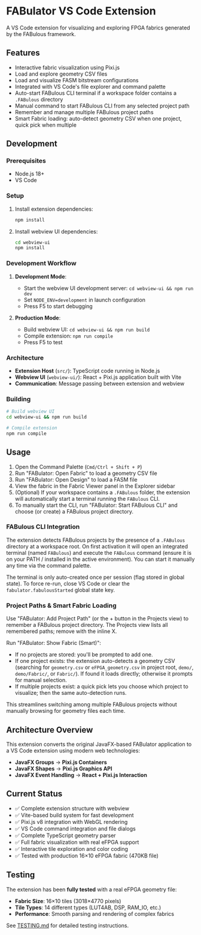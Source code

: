 # FABulator VS Code Extension

A VS Code extension for visualizing and exploring FPGA fabrics generated by the FABulous framework.

## Features

- Interactive fabric visualization using Pixi.js
- Load and explore geometry CSV files
- Load and visualize FASM bitstream configurations
- Integrated with VS Code's file explorer and command palette
- Auto-start FABulous CLI terminal if a workspace folder contains a `.FABulous` directory
- Manual command to start FABulous CLI from any selected project path
- Remember and manage multiple FABulous project paths
- Smart Fabric loading: auto-detect geometry CSV when one project, quick pick when multiple

## Development

### Prerequisites

- Node.js 18+ 
- VS Code

### Setup

1. Install extension dependencies:
   ```bash
   npm install
   ```

2. Install webview UI dependencies:
   ```bash
   cd webview-ui
   npm install
   ```

### Development Workflow

1. **Development Mode**: 
   - Start the webview UI development server: `cd webview-ui && npm run dev`
   - Set `NODE_ENV=development` in launch configuration
   - Press F5 to start debugging

2. **Production Mode**:
   - Build webview UI: `cd webview-ui && npm run build`
   - Compile extension: `npm run compile`
   - Press F5 to test

### Architecture

- **Extension Host** (`src/`): TypeScript code running in Node.js
- **Webview UI** (`webview-ui/`): React + Pixi.js application built with Vite
- **Communication**: Message passing between extension and webview

### Building

```bash
# Build webview UI
cd webview-ui && npm run build

# Compile extension
npm run compile
```

## Usage

1. Open the Command Palette (`Cmd/Ctrl + Shift + P`)
2. Run "FABulator: Open Fabric" to load a geometry CSV file
3. Run "FABulator: Open Design" to load a FASM file
4. View the fabric in the Fabric Viewer panel in the Explorer sidebar
5. (Optional) If your workspace contains a `.FABulous` folder, the extension will automatically start a terminal running the `FABulous` CLI.
6. To manually start the CLI, run "FABulator: Start FABulous CLI" and choose (or create) a FABulous project directory.

### FABulous CLI Integration

The extension detects FABulous projects by the presence of a `.FABulous` directory at a workspace root. On first activation it will open an integrated terminal (named `FABulous`) and execute the `FABulous` command (ensure it is on your PATH / installed in the active environment). You can start it manually any time via the command palette.

The terminal is only auto-created once per session (flag stored in global state). To force re-run, close VS Code or clear the `fabulator.fabulousStarted` global state key.

### Project Paths & Smart Fabric Loading

Use "FABulator: Add Project Path" (or the + button in the Projects view) to remember a FABulous project directory. The Projects view lists all remembered paths; remove with the inline X.

Run "FABulator: Show Fabric (Smart)":
- If no projects are stored: you'll be prompted to add one.
- If one project exists: the extension auto-detects a geometry CSV (searching for `geometry.csv` or `eFPGA_geometry.csv` in project root, `demo/`, `demo/Fabric/`, or `Fabric/`). If found it loads directly; otherwise it prompts for manual selection.
- If multiple projects exist: a quick pick lets you choose which project to visualize; then the same auto-detection runs.

This streamlines switching among multiple FABulous projects without manually browsing for geometry files each time.

## Architecture Overview

This extension converts the original JavaFX-based FABulator application to a VS Code extension using modern web technologies:

- **JavaFX Groups** → **Pixi.js Containers**
- **JavaFX Shapes** → **Pixi.js Graphics API**
- **JavaFX Event Handling** → **React + Pixi.js Interaction**

## Current Status

- ✅ Complete extension structure with webview
- ✅ Vite-based build system for fast development  
- ✅ Pixi.js v8 integration with WebGL rendering
- ✅ VS Code command integration and file dialogs
- ✅ Complete TypeScript geometry parser
- ✅ Full fabric visualization with real eFPGA support
- ✅ Interactive tile exploration and color coding
- ✅ Tested with production 16×10 eFPGA fabric (470KB file)

## Testing

The extension has been **fully tested** with a real eFPGA geometry file:
- **Fabric Size**: 16×10 tiles (3018×4770 pixels)
- **Tile Types**: 14 different types (LUT4AB, DSP, RAM_IO, etc.)
- **Performance**: Smooth parsing and rendering of complex fabrics

See [TESTING.md](TESTING.md) for detailed testing instructions.
